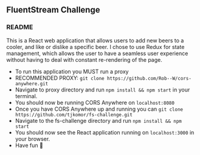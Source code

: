 ## FluentStream Challenge

### README

This is a React web application that allows users to add new beers to a cooler,
and like or dislike a specific beer. I chose to use Redux for state management,
which allows the user to have a seamless user experience without having to deal
with constant re-rendering of the page.

* To run this application you MUST run a proxy
 * RECOMMENDED PROXY: `git clone https://github.com/Rob--W/cors-anywhere.git`
 * Navigate to proxy directory and run `npm install && npm start` in your terminal.
 * You should now be running CORS Anywhere on `localhost:8080`
 * Once you have CORS Anywhere up and running you can `git clone https://github.com/tjkomor/fs-challenge.git`
 * Navigate to the fs-challenge directory and run `npm install && npm start`
 * You should now see the React application running on `localhost:3000` in your browser.
 * Have fun 😬
